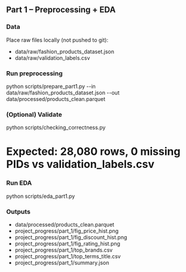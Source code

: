 ## Part 1 – Preprocessing + EDA

### Data
Place raw files locally (not pushed to git):
- data/raw/fashion_products_dataset.json
- data/raw/validation_labels.csv

### Run preprocessing
python scripts/prepare_part1.py --in data/raw/fashion_products_dataset.json --out data/processed/products_clean.parquet

### (Optional) Validate
python scripts/checking_correctness.py
# Expected: 28,080 rows, 0 missing PIDs vs validation_labels.csv

### Run EDA
python scripts/eda_part1.py

### Outputs
- data/processed/products_clean.parquet
- project_progress/part_1/fig_price_hist.png
- project_progress/part_1/fig_discount_hist.png
- project_progress/part_1/fig_rating_hist.png
- project_progress/part_1/top_brands.csv
- project_progress/part_1/top_terms_title.csv
- project_progress/part_1/summary.json
